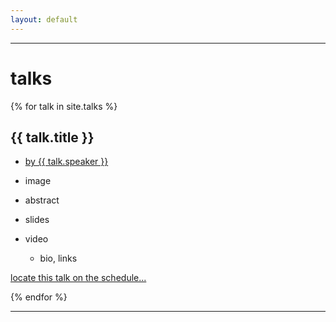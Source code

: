 ```yaml
---
layout: default
---
```



---

# talks




{% for talk in site.talks %}

<div id="{{ talk.talk_id }}" class="c4wd-talks-entry"> </div> <!-- c4wd-talks-entry -->


## {{ talk.title }}

- <a href="{{ '/speakers#' | append: talk.speaker_id | prepend: site.baseurl }}" class="c4wd-xxxx">by {{ talk.speaker }}</a>
- image
- abstract
- slides
- video


  - bio, links

<a href="{{ '/schedule#' | append: talk.talk_id | prepend: site.baseurl }}" class="c4wd-xxxx">locate this talk on the schedule...</a>








{% endfor %}






---
